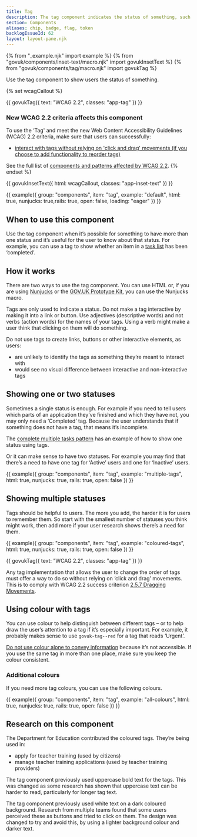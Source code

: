 ```yaml
---
title: Tag
description: The tag component indicates the status of something, such as an item on a task list or a phase banner
section: Components
aliases: chip, badge, flag, token
backlogIssueId: 62
layout: layout-pane.njk
---
```


{% from "_example.njk" import example %}
{% from "govuk/components/inset-text/macro.njk" import govukInsetText %}
{% from "govuk/components/tag/macro.njk" import govukTag %}

Use the tag component to show users the status of something.

{% set wcagCallout %}

{{ govukTag({
  text: "WCAG 2.2",
  classes: "app-tag"
}) }}

### New WCAG 2.2 criteria affects this component

To use the ‘Tag' and meet the new Web Content Accessibility Guidelines (WCAG) 2.2 criteria, make sure that users can successfully:

- [interact with tags without relying on 'click and drag' movements (if you choose to add functionality to reorder tags)](/components/tag/#wcag-tag-no-dragging-reorder)

See the full list of [components and patterns affected by WCAG 2.2](/accessibility/wcag-2.2/#components-and-patterns-affected-in-the-design-system).
{% endset %}

{{ govukInsetText({
  html: wcagCallout,
  classes: "app-inset-text"
}) }}

{{ example({ group: "components", item: "tag", example: "default", html: true, nunjucks: true,rails: true, open: false, loading: "eager" }) }}

## When to use this component

Use the tag component when it’s possible for something to have more than one status and it’s useful for the user to know about that status. For example, you can use a tag to show whether an item in a [task list](/components/task-list/) has been ‘completed’.

## How it works

There are two ways to use the tag component. You can use HTML or, if you are using [Nunjucks](https://mozilla.github.io/nunjucks/) or the [GOV.UK Prototype Kit](https://prototype-kit.service.gov.uk), you can use the Nunjucks macro.

Tags are only used to indicate a status. Do not make a tag interactive by making it into a link or button. Use adjectives (descriptive words) and not verbs (action words) for the names of your tags. Using a verb might make a user think that clicking on them will do something.

Do not use tags to create links, buttons or other interactive elements, as users:

- are unlikely to identify the tags as something they’re meant to interact with
- would see no visual difference between interactive and non-interactive tags

## Showing one or two statuses

Sometimes a single status is enough. For example if you need to tell users which parts of an application they’ve finished and which they have not, you may only need a ‘Completed’ tag. Because the user understands that if something does not have a tag, that means it’s incomplete.

The [complete multiple tasks pattern](/patterns/complete-multiple-tasks/) has an example of how to show one status using tags.

Or it can make sense to have two statuses. For example you may find that there’s a need to have one tag for ‘Active’ users and one for ‘Inactive’ users.

{{ example({ group: "components", item: "tag", example: "multiple-tags", html: true, nunjucks: true, rails: true, open: false }) }}

## Showing multiple statuses

Tags should be helpful to users. The more you add, the harder it is for users to remember them. So start with the smallest number of statuses you think might work, then add more if your user research shows there’s a need for them.

{{ example({ group: "components", item: "tag", example: "coloured-tags", html: true, nunjucks: true, rails: true, open: false }) }}

<div class="app-wcag-22" id="wcag-tag-no-dragging-reorder" role="note">
  {{ govukTag({
    text: "WCAG 2.2",
    classes: "app-tag"
  }) }}
  <p>Any tag implementation that allows the user to change the order of tags must offer a way to do so without relying on ‘click and drag’ movements. This is to comply with WCAG 2.2 success criterion <a href="https://www.w3.org/WAI/WCAG22/Understanding/dragging-movements.html">2.5.7 Dragging Movements</a>.</p>
</div>

## Using colour with tags

You can use colour to help distinguish between different tags – or to help draw the user’s attention to a tag if it’s especially important. For example, it probably makes sense to use `govuk-tag--red` for a tag that reads ‘Urgent’.

[Do not use colour alone to convey information](https://www.w3.org/WAI/WCAG21/Understanding/use-of-color.html) because it’s not accessible. If you use the same tag in more than one place, make sure you keep the colour consistent.

### Additional colours

If you need more tag colours, you can use the following colours.

{{ example({ group: "components", item: "tag", example: "all-colours", html: true, nunjucks: true, rails: true, open: false }) }}

## Research on this component

The Department for Education contributed the coloured tags. They’re being used in:

- apply for teacher training (used by citizens)
- manage teacher training applications (used by teacher training providers)

The tag component previously used uppercase bold text for the tags. This was changed as some research has shown that uppercase text can be harder to read, particularly for longer tag text.

The tag component previously used white text on a dark coloured background. Research from multiple teams found that some users perceived these as buttons and tried to click on them. The design was changed to try and avoid this, by using a lighter background colour and darker text.
